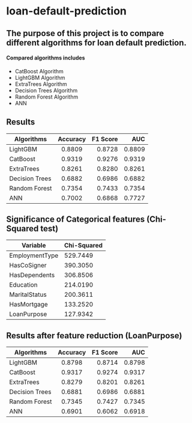 # loan-default-prediction

## The purpose of this project is to compare different algorithms for loan default prediction.

#### Compared algorithms includes
  * CatBoost Algorithm
  * LightGBM Algorithm
  * ExtraTrees Algorithm
  * Decision Trees Algorithm
  * Random Forest Algorithm
  * ANN
## Results

| Algorithms     | Accuracy        | F1 Score  | AUC     |
| -------------  |:-------------:  | -----:    | ----:   |
| LightGBM       | 0.8809          | 0.8728    | 0.8809  |
| CatBoost       | 0.9319          | 0.9276    | 0.9319  |
| ExtraTrees     | 0.8261          | 0.8280    | 0.8261  |
| Decision Trees | 0.6882          | 0.6986    | 0.6882  |
| Random Forest  | 0.7354          | 0.7433    | 0.7354  |
| ANN            | 0.7002          | 0.6868    | 0.7727  |

## Significance of Categorical features (Chi-Squared test)
| Variable       | Chi-Squared |
|----------------|-------------|
| EmploymentType | 529.7449    |
| HasCoSigner    | 390.3050    |
| HasDependents  | 306.8506    |
| Education      | 214.0190    |
| MaritalStatus  | 200.3611    |
| HasMortgage    | 133.2520    |
| LoanPurpose    | 127.9342    |

## Results after feature reduction (LoanPurpose)

| Algorithms     | Accuracy        | F1 Score  | AUC     |
| -------------  |:-------------:  | -----:    | ----:   |
| LightGBM       | 0.8798          | 0.8714    | 0.8798  |
| CatBoost       | 0.9317          | 0.9274    | 0.9317  |
| ExtraTrees     | 0.8279          | 0.8201    | 0.8261  |
| Decision Trees | 0.6881          | 0.6986    | 0.6881  |
| Random Forest  | 0.7345          | 0.7427    | 0.7345  |
| ANN            | 0.6901          | 0.6062    | 0.6918  |




